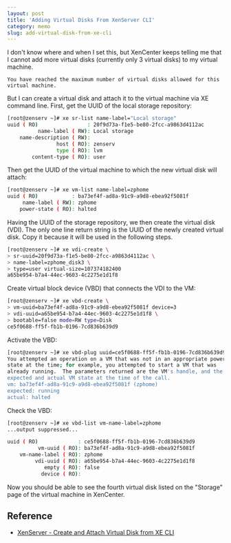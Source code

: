 ```yaml
---
layout: post
title: 'Adding Virtual Disks From XenServer CLI'
category: memo
slug: add-virtual-disk-from-xe-cli
---
```

I don't know where and when I set this, but XenCenter keeps telling me that I
cannot add more virtual disks (currently only 3 virtual disks) to my virtual
machine.

```text
You have reached the maximum number of virtual disks allowed for this
virtual machine.
```

But I can create a virtual disk and attach it to the virtual machine via XE
command line. First, get the UUID of the local storage repository:

```bash
[root@zenserv ~]# xe sr-list name-label="Local storage"
uuid ( RO)                : 20f9d73a-f1e5-be80-2fcc-a9863d4112ac
          name-label ( RW): Local storage
    name-description ( RW):
                host ( RO): zenserv
                type ( RO): lvm
        content-type ( RO): user
```

Then get the UUID of the virtual machine to which the new virtual disk will
attach:

```bash
[root@zenserv ~]# xe vm-list name-label=zphome
uuid ( RO)           : ba73ef4f-ad8a-91c9-a9d8-ebea92f5081f
     name-label ( RW): zphome
    power-state ( RO): halted
```

Having the UUID of the storage repository, we then create the virtual disk
(VDI). The only one line return string is the UUID of the newly created virtual
disk. Copy it because it will be used in the following steps.

```bash
[root@zenserv ~]# xe vdi-create \
> sr-uuid=20f9d73a-f1e5-be80-2fcc-a9863d4112ac \
> name-label=zphome_disk3 \
> type=user virtual-size=107374182400
a65be954-b7a4-44ec-9603-4c2275e1d1f8
```

Create virtual block device (VBD) that connects the VDI to the VM:

```bash
[root@zenserv ~]# xe vbd-create \
> vm-uuid=ba73ef4f-ad8a-91c9-a9d8-ebea92f5081f device=3
> vdi-uuid=a65be954-b7a4-44ec-9603-4c2275e1d1f8 \
> bootable=false mode=RW type=Disk
ce5f0688-ff5f-fb1b-0196-7cd836b639d9
```

Activate the VBD:

```bash
[root@zenserv ~]# xe vbd-plug uuid=ce5f0688-ff5f-fb1b-0196-7cd836b639d9
You attempted an operation on a VM that was not in an appropriate power
state at the time; for example, you attempted to start a VM that was
already running.  The parameters returned are the VM's handle, and the
expected and actual VM state at the time of the call.
vm: ba73ef4f-ad8a-91c9-a9d8-ebea92f5081f (zphome)
expected: running
actual: halted
```

Check the VBD:

```bash
[root@zenserv ~]# xe vbd-list vm-name-label=zphome
...output suppressed...

uuid ( RO)             : ce5f0688-ff5f-fb1b-0196-7cd836b639d9
          vm-uuid ( RO): ba73ef4f-ad8a-91c9-a9d8-ebea92f5081f
    vm-name-label ( RO): zphome
         vdi-uuid ( RO): a65be954-b7a4-44ec-9603-4c2275e1d1f8
            empty ( RO): false
           device ( RO):
```

Now you should be able to see the fourth virtual disk listed on the "Storage"
page of the virtual machine in XenCenter.

## Reference

-  [XenServer - Create and Attach Virtual Disk from XE CLI][1]

[1]: https://techhelplist.com/index.php/tech-tutorials/41-misc/316-xenserver-create-and-attach-virtual-disk-from-xe-cli
